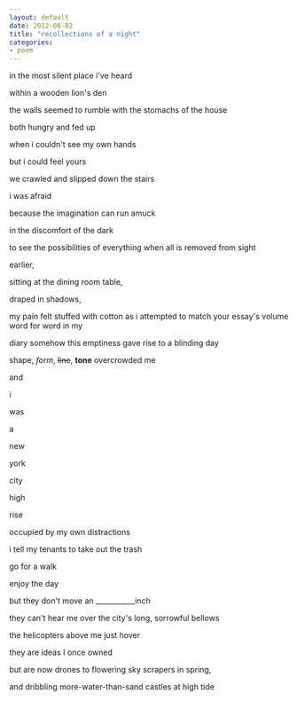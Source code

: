 ```yaml
---
layout: default
date: 2012-08-02
title: "recollections of a night"
categories:
- poem
---
```

<div class='italic'>in the most silent place i've heard</div><p>within a wooden lion's den<p>the walls seemed to rumble with the stomachs of the house<p>both hungry and fed up<p>when i couldn't see my own hands<p> but i could feel yours<p>we crawled and slipped down the stairs<p>i was afraid</p><div class='italic'>because the imagination can run amuck</div><p>in the discomfort of the dark<p>to see the possibilities of everything when all is removed from sight</p><p>earlier,</p><div class='italic'>sitting at the dining room table,</div><p> draped in shadows,</p><p>my pain felt stuffed with cotton as i attempted to match your essay's volume word for word in my</p><p>diary somehow this emptiness gave rise to a blinding day<p>shape, <i>form</i>, <strike>line</strike>, <strong>tone</strong> overcrowded me</p><p>and</p><p>i</p><p>was</p><p>a</p><p>new</p><p>york</p><p>city</p><p>high</p><p>rise</p><p>occupied by my own distractions</p><p>i tell my tenants to take out the trash</p><p>go for a walk</p><p>enjoy the day</p><p>but they don't move an ___________inch</p><p>they can't hear me over the city's long, sorrowful bellows</p><p>the helicopters above me just hover</p><p>they are ideas I once owned</p><p>but are now drones to flowering sky scrapers in spring,</p><p>and dribbling more-water-than-sand castles at high tide</p>
</div>
